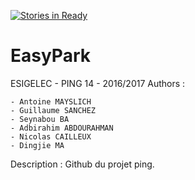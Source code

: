 [![Stories in Ready](https://badge.waffle.io/Synodra/EasyPark.png?label=ready&title=Ready)](https://waffle.io/Synodra/EasyPark)
# EasyPark
ESIGELEC - PING 14 - 2016/2017
Authors :

	- Antoine MAYSLICH
	- Guillaume SANCHEZ
	- Seynabou BA
	- Adbirahim ABDOURAHMAN
	- Nicolas CAILLEUX
	- Dingjie MA


Description :
Github du projet ping.
